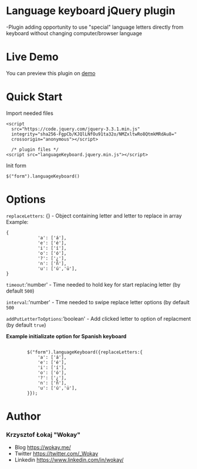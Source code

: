# Language keyboard jQuery plugin

-Plugin adding opportunity to use "special" language letters directly from keyboard without changing computer/browser language

# Live Demo
You can preview this plugin on [demo](https://wokayme.github.io/languageKeyboard/)

# Quick Start

Import needed files

```
<script
  src="https://code.jquery.com/jquery-3.3.1.min.js"
  integrity="sha256-FgpCb/KJQlLNfOu91ta32o/NMZxltwRo8QtmkMRdAu8="
  crossorigin="anonymous"></script>
  
  /* plugin files */
<script src="languageKeyboard.jquery.min.js"></script>
```

Init form

```
$("form").languageKeyboard()
```

# Options
`replaceLetters`: {} - Object containing letter and letter to replace in array
Example:
```
{
            'a': ['á'],
            'e': ['é'],
            'i': ['í'],
            'o': ['ó'],
            '?': ['¿'],
            'n': ['ñ'],
            'u': ['ú','ü'],
}
```

`timeout`:'number' - Time needed to hold key for start replacing letter (by default `500`)

`interval`:'number' - Time needed to swipe replace letter options (by default `500`

`addPutLetterToOptions`:'boolean' - Add clicked letter to option of replacment (by default `true`)

**Example initializate option for Spanish keyboard**
```

        $("form").languageKeyboard({replaceLetters:{
            'a': ['á'],
            'e': ['é'],
            'i': ['í'],
            'o': ['ó'],
            '?': ['¿'],
            'n': ['ñ'],
            'u': ['ú','ü'],
        }});
```
# Author

### Krzysztof Łokaj "Wokay"
- Blog https://wokay.me/
- Twitter https://twitter.com/_Wokay
- Linkedin https://www.linkedin.com/in/wokay/
